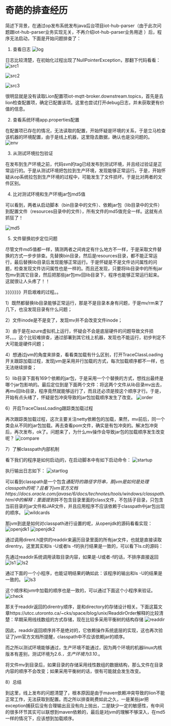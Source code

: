 # 奇葩的排查经历

简述下背景，在通过op发布系统发布java后台项目iot-hub-parser（由于此次问题跟iot-hub-parser业务实现无关，不再介绍iot-hub-parser业务用途 ）后，程序无法启动，下面是开始问题排查了：

1. 查看日志
![log](https://github.com/wbear1/jvm_blog/blob/master/img/strange/log.png)

日志比较清楚，在初始化过程出现了NullPointerException，那翻下代码看看：
![src1](https://github.com/wbear1/jvm_blog/blob/master/img/strange/src1.png)

![src2](https://github.com/wbear1/jvm_blog/blob/master/img/strange/src2.png)

![src3](https://github.com/wbear1/jvm_blog/blob/master/img/strange/src3.png)

很明显就是没有读取Lion配置项iot-mqtt-broker.downstream.topics，首先是去lion检查配置项，确定已配置该项。这里也尝试打开debug日志，并未获取更有价值的信息。

2. 查看系统环境app.properties配置

在配置项已存在的情况，无法读取的配置，开始怀疑是环境的关系，于是立马检查该机器的环境配置，由于是线上机器，这里隐去数据，确认也是没问题的。
![env](https://github.com/wbear1/jvm_blog/blob/master/img/strange/env.png)

3. 从测试环境拉包验证

在发布到生产环境之前，代码svn的tag已经发布到测试环境，并且经过验证是正常运行的。于是从测试环境把包拉到生产环境，发现能够正常运行。于是，开始怀疑从op系统拉包到生产环境的过程中，可能发生了文件损坏。于是比对两者的文件区别。

4. 比对测试环境和生产环境jar包md5值

可以看到，两者从启动脚本（bin目录中的文件）、依赖jar包（lib目录中的文件）到配置文件（resources目录中的文件），所有文件的md5值完全一样。这就有点抓狂了！

![md5](https://github.com/wbear1/jvm_blog/blob/master/img/strange/md5.png)

5. 文件替换初步定位问题

尽管文件md5值都一样，猜测两者之间肯定有什么地方不一样，于是采取文件替换的方式一步步排查。先替换bin目录，然后是resources目录，都不能正常运行，最后替换lib目录后发现能够正常运行。于是怀疑是不是文件访问属性的问题，检查发现文件访问属性也是一样的。而且还发现，只要将lib目录中的所有jar包mv到其它目录，然后把那些jar包mv回lib目录下，程序也能够正常运行起来。 这就很让人头疼了！！

》》》》》》》开启艰难的过程。。

1）既然都替换lib目录能够正常运行，那是不是目录本身有问题，于是mv/rm来了几下，也没发现目录有什么问题；

2）文件inode是不是变了，发现mv并不会改变文件inode；

3）由于是在azure虚拟机上运行，怀疑会不会是底层硬件的问题导致文件损坏。。。这个比较难排查，通过部署到其它线上机器，发现也不能运行，初步判定不大可能是硬件问题；

4）想通过jvm的角度来排查，看看类加载有什么区别，打开TraceClassLoading开关跟踪加载过程，发现jvm是采用并行加载的方式，每次加载顺序都不一样，也无法继续排查；

5）lib目录下面有169个依赖的jar包，于是采用一个个替换的方式，想找出最终是哪个jar包影响的。最后定位到是下面两个文件：将这两个文件从lib目录mv出去，再mv回lib目录，程序竟然就能够运行了，而且还必须是按这个顺序才行。于是，开始有点头绪了，怀疑是包冲突导致的jar包加载顺序发生了改变。 
![order](https://github.com/wbear1/jvm_blog/blob/master/img/strange/order.png)

6）开启TraceClassLoading跟踪类加载过程

再次跟踪类加载过程，这次主要关注netty依赖包的加载，果然，mv前后，同一个类会从不同的jar包加载。再去查看pom文件，确实是有包冲突的。解决包冲突后，再次发布，ok了。问题来了，为什么mv操作会导致jar包的加载顺序发生改变呢？
![compare](https://github.com/wbear1/jvm_blog/blob/master/img/strange/compare.png)

7）了解classpath内部机制

看下我们的程序是如何启动j的，在启动脚本中有如下启动命令：
![startup](https://github.com/wbear1/jvm_blog/blob/master/img/strange/startup.png)

执行输出日志如下：
![startlog](https://github.com/wbear1/jvm_blog/blob/master/img/strange/startlog.png)

可以看到classpath是一个包含*通配符的路径字符串，那jvm是如何是处理classpath的呢？且看下jvm官方文档https://docs.oracle.com/javase/6/docs/technotes/tools/windows/classpath.html中的解释：里面提到*并不包含目录里面的class文件，不包括子目录，只包含当前目录的jar文件和JAR文件，并且应用程序不应该依赖于classpath中jar包出现的顺序。
![wildcards](https://github.com/wbear1/jvm_blog/blob/master/img/strange/wildcards.png)

那jvm到底是如何对classpath进行设置的呢，从openjdk的源码看看实现：
![openjdk1](https://github.com/wbear1/jvm_blog/blob/master/img/strange/openjdk1.png)
![openjdk2](https://github.com/wbear1/jvm_blog/blob/master/img/strange/openjdk2.png)

通过调用dirent.h提供的readdir来遍历目录里面的所有jar文件，也就是直接读取direntry。这里其实和ls -U或者ls -f的执行结果是一致的，可以看下ls.c的源码：

先通过readdir系统调用读取目录内容，如果是-U或者-f的话，不排序直接返回
![ls1](https://github.com/wbear1/jvm_blog/blob/master/img/strange/ls1.png)
![ls2](https://github.com/wbear1/jvm_blog/blob/master/img/strange/ls2.png)

通过下面的一个小程序，也能证明结果的确如此：该程序的输出和ls -U的结果是一致的。
![ls3](https://github.com/wbear1/jvm_blog/blob/master/img/strange/ls3.png)

这个顺序和jvm中加载的顺序也是一致的，可以通过下面这个小程序来验证。
![check](https://github.com/wbear1/jvm_blog/blob/master/img/strange/check.png)

那关于readdir返回的direntry顺序，是和directory的存储设计相关。下面这篇文章https://utcc.utoronto.ca/~cks/space/blog/unix/ReaddirOrder解释的比较清楚：早期采用线线数组的方式存储，现在比较多采用平衡树的结构存储
![readdir](https://github.com/wbear1/jvm_blog/blob/master/img/strange/readdir.png)

因此，readdir返回顺序并不是绝对的，它依赖操作系统底层的实现，这也再次验证了jvm官方文档所提醒，classpath中不应该依赖jar的顺序。

而之所以测试环境能够通过，生产环境不能通过，因为两个环境的机器linux内核版本有差别，测试环境为2.6.*，生产环境为3.10.*。

将文件mv到目录后，如果目录的存储采用线性数组的数据结构，那么文件在目录内容的顺序不会改变；如果采用平衡树的话，很有可能就会发生改变。

8）总结
  
到这里，线上发布的问题清楚了，根本原因是由于maven依赖冲突导致的lion不能正常工作，无法获取到配置。而之所以排查耗费如此之久，一是某些jar把exception捕获后没有合理输出且没有向上抛出，二是缺少一定的敏感性，有中间的很多环节其实可以联想到maven依赖的，最后是对jvm的理解不够深入，在md5一样的情况下，应该想到加载顺序。